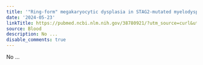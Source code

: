 ```yaml
---
title: '"Ring-form" megakaryocytic dysplasia in STAG2-mutated myelodysplastic neoplasm'
date: '2024-05-23'
linkTitle: https://pubmed.ncbi.nlm.nih.gov/38780921/?utm_source=curl&utm_medium=rss&utm_campaign=journals&utm_content=7603509&fc=None&ff=20240523183435&v=2.18.0.post9+e462414
source: Blood
description: No ...
disable_comments: true
---
```

No ...